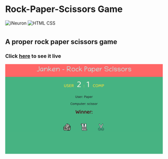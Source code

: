 # Rock-Paper-Scissors Game

 ![iNeuron](https://img.shields.io/badge/iNeuron-JS-yellow)
![HTML CSS](https://img.shields.io/badge/Java-Script-brightgreen)  
#

## A proper rock paper scissors game


### Click [here]() to see it live

![Homepage](./Proj_Image/Screenshot%202023-04-07%20at%205.28.23%20PM.png)


# 

